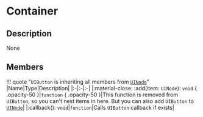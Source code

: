 # Container

## Description
None

## Members

!!! quote "`UIButton` is inheriting all members from [`UINode`](/types/ui/node)"
|Name|Type|Description|
|:-|:-|:-|
|:material-close: :add(item: `UINode`): `void` { .opacity-50 }|`function` { .opacity-50 }|This function is removed from `UIButton`, so you can't nest items in here. But you can also add `UIButton` to [`UINode`](/types/ui/node)|
|:callback(): `void`|`function`|Calls `UIButton` callback if exists|